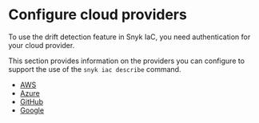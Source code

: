 # Configure cloud providers

To use the drift detection feature in Snyk IaC, you need authentication for your cloud provider.

This section provides information on the providers you can configure to support the use of the `snyk iac describe` command.

* [AWS](configure-aws-provider.md)
* [Azure](configure-azure-provider.md)
* [GitHub](configure-github-provider.md)
* [Google](configure-google-provider.md)
